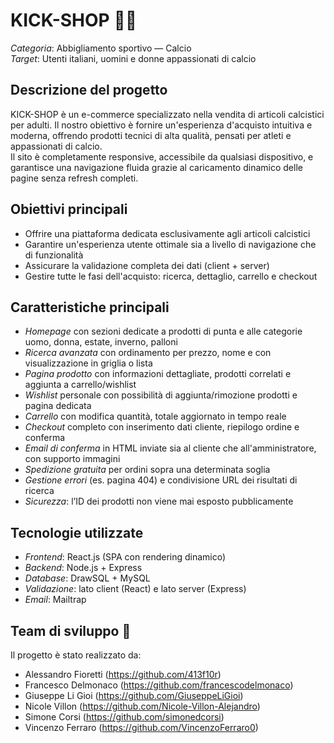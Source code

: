# KICK-SHOP 🥅👟  
*Categoria*: Abbigliamento sportivo — Calcio  
*Target*: Utenti italiani, uomini e donne appassionati di calcio  

## Descrizione del progetto  
KICK-SHOP è un e-commerce specializzato nella vendita di articoli calcistici per adulti. Il nostro obiettivo è fornire un'esperienza d'acquisto intuitiva e moderna, offrendo prodotti tecnici di alta qualità, pensati per atleti e appassionati di calcio.  
Il sito è completamente responsive, accessibile da qualsiasi dispositivo, e garantisce una navigazione fluida grazie al caricamento dinamico delle pagine senza refresh completi.

## Obiettivi principali  
- Offrire una piattaforma dedicata esclusivamente agli articoli calcistici  
- Garantire un'esperienza utente ottimale sia a livello di navigazione che di funzionalità  
- Assicurare la validazione completa dei dati (client + server)  
- Gestire tutte le fasi dell'acquisto: ricerca, dettaglio, carrello e checkout  

## Caratteristiche principali  
- *Homepage* con sezioni dedicate a prodotti di punta e alle categorie uomo, donna, estate, inverno, palloni  
- *Ricerca avanzata* con ordinamento per prezzo, nome e con visualizzazione in griglia o lista  
- *Pagina prodotto* con informazioni dettagliate, prodotti correlati e aggiunta a carrello/wishlist  
- *Wishlist* personale con possibilità di aggiunta/rimozione prodotti e pagina dedicata  
- *Carrello* con modifica quantità, totale aggiornato in tempo reale  
- *Checkout* completo con inserimento dati cliente, riepilogo ordine e conferma  
- *Email di conferma* in HTML inviate sia al cliente che all'amministratore, con supporto immagini  
- *Spedizione gratuita* per ordini sopra una determinata soglia  
- *Gestione errori* (es. pagina 404) e condivisione URL dei risultati di ricerca  
- *Sicurezza*: l’ID dei prodotti non viene mai esposto pubblicamente  

## Tecnologie utilizzate  
- *Frontend*: React.js (SPA con rendering dinamico)  
- *Backend*: Node.js + Express  
- *Database*: DrawSQL + MySQL  
- *Validazione*: lato client (React) e lato server (Express)  
- *Email*: Mailtrap  

## Team di sviluppo 👥  
Il progetto è stato realizzato da:  
- Alessandro Fioretti (https://github.com/413f10r)  
- Francesco Delmonaco (https://github.com/francescodelmonaco)  
- Giuseppe Li Gioi (https://github.com/GiuseppeLiGioi)  
- Nicole Villon (https://github.com/Nicole-Villon-Alejandro)  
- Simone Corsi (https://github.com/simonedcorsi)  
- Vincenzo Ferraro (https://github.com/VincenzoFerraro0)
